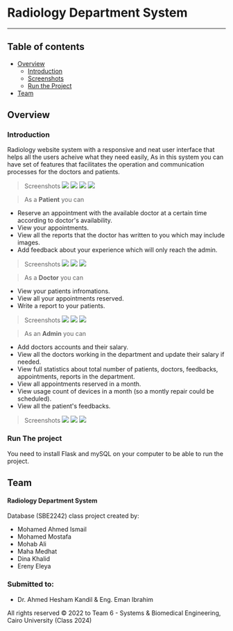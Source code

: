 # Radiology Department System

---

## Table of contents

- [Overview](#overview)
  - [Introduction](#introduction)
  - [Screenshots](#Screenshots)
  - [Run the Project](#run-the-project)
- [Team](#team)

## Overview

### Introduction

Radiology website system with a responsive and neat user interface that helps all the users acheive what they need easily, As in this system you can have set of features that facilitates the operation and communication processes for the doctors and patients.

> Screenshots
> <img src="Screenshots/1.png">
> <img src="Screenshots/2.png">
> <img src="Screenshots/3.png">
> <img src="Screenshots/4.png">

> As a **Patient** you can

- Reserve an appointment with the available doctor at a certain time according to doctor's availability.
- View your appointments.
- View all the reports that the doctor has written to you which may include images.
- Add feedback about your experience which will only reach the admin.

> Screenshots
> <img src="Screenshots/P1.png">
> <img src="Screenshots/P2.png">
> <img src="Screenshots/P3.png">

> As a **Doctor** you can

- View your patients infromations.
- View all your appointments reserved.
- Write a report to your patients.

> Screenshots
> <img src="Screenshots/D1.png">
> <img src="Screenshots/D2.png">
> <img src="Screenshots/D3.png">

> As an **Admin** you can

- Add doctors accounts and their salary.
- View all the doctors working in the department and update their salary if needed.
- View full statistics about total number of patients, doctors, feedbacks, appointments, reports in the department.
- View all appointments reserved in a month.
- View usage count of devices in a month (so a montly repair could be scheduled).
- View all the patient's feedbacks.

> Screenshots
> <img src="Screenshots/A1.png">
> <img src="Screenshots/A2.png">
> <img src="Screenshots/A3.png">

### Run The project

You need to install Flask and mySQL on your computer to be able to run the project.

## Team

#### Radiology Department System

Database (SBE2242) class project created by:

- Mohamed Ahmed Ismail
- Mohamed Mostafa
- Mohab Ali
- Maha Medhat
- Dina Khalid
- Ereny Eleya

### Submitted to:

- Dr. Ahmed Hesham Kandil & Eng. Eman Ibrahim

All rights reserved © 2022 to Team 6 - Systems & Biomedical Engineering, Cairo University (Class 2024)

